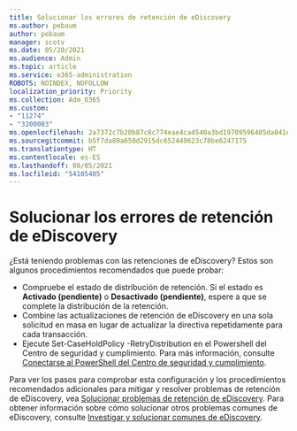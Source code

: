 ```yaml
---
title: Solucionar los errores de retención de eDiscovery
ms.author: pebaum
author: pebaum
manager: scotv
ms.date: 05/20/2021
ms.audience: Admin
ms.topic: article
ms.service: o365-administration
ROBOTS: NOINDEX, NOFOLLOW
localization_priority: Priority
ms.collection: Adm_O365
ms.custom:
- "11274"
- "3200003"
ms.openlocfilehash: 2a7372c7b20b87c8c774eae4ca4540a3bd19709596405da041eeaa24db310fa7
ms.sourcegitcommit: b5f7da89a650d2915dc652449623c78be6247175
ms.translationtype: HT
ms.contentlocale: es-ES
ms.lasthandoff: 08/05/2021
ms.locfileid: "54105405"
---
```

# <a name="troubleshooting-ediscovery-holds-errors"></a>Solucionar los errores de retención de eDiscovery

¿Está teniendo problemas con las retenciones de eDiscovery? Estos son algunos procedimientos recomendados que puede probar:

- Compruebe el estado de distribución de retención.  Si el estado es **Activado (pendiente)** o **Desactivado (pendiente)**, espere a que se complete la distribución de la retención.
- Combine las actualizaciones de retención de eDiscovery en una sola solicitud en masa en lugar de actualizar la directiva repetidamente para cada transacción.
- Ejecute Set-CaseHoldPolicy <policyname> -RetryDistribution en el Powershell del Centro de seguridad y cumplimiento. Para más información, consulte [Conectarse al PowerShell del Centro de seguridad y cumplimiento](/powershell/exchange/connect-to-scc-powershell).

Para ver los pasos para comprobar esta configuración y los procedimientos recomendados adicionales para mitigar y resolver problemas de retención de eDiscovery, vea [Solucionar problemas de retención de eDiscovery](/microsoft-365/compliance/hold-distribution-errors).
Para obtener información sobre cómo solucionar otros problemas comunes de eDiscovery, consulte [Investigar y solucionar comunes de eDiscovery](/microsoft-365/compliance/ediscovery-troubleshooting-common-issues).
